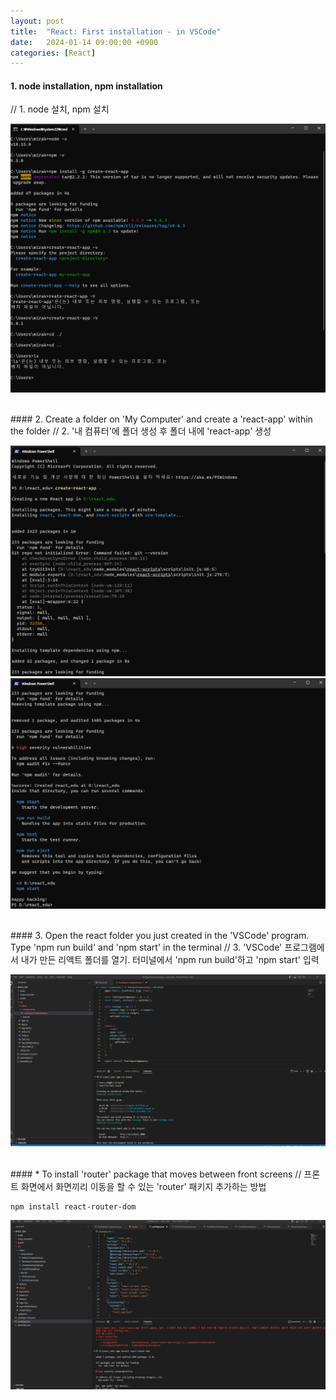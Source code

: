 ```yaml
---
layout: post
title:  "React: First installation - in VSCode"
date:   2024-01-14 09:00:00 +0900
categories: [React]
---
```


#### 1. node installation, npm installation   
// 1. node 설치, npm 설치   
   
![](https://raw.githubusercontent.com/mmmirrra/mmmirrra.github.io/main/_assets/reactInstall1.png)
   
<br />
#### 2. Create a folder on 'My Computer' and create a 'react-app' within the folder   
// 2. '내 컴퓨터'에 폴더 생성 후 폴더 내에 'react-app' 생성   
   
![](https://raw.githubusercontent.com/mmmirrra/mmmirrra.github.io/main/_assets/reactInstall2.png)
![](https://raw.githubusercontent.com/mmmirrra/mmmirrra.github.io/main/_assets/reactInstall3.png)
   
<br />
#### 3. Open the react folder you just created in the 'VSCode' program. Type 'npm run build' and 'npm start' in the terminal   
// 3. 'VSCode' 프로그램에서 내가 만든 리액트 폴더를 열기. 터미널에서 'npm run build'하고 'npm start' 입력   
   
![](https://raw.githubusercontent.com/mmmirrra/mmmirrra.github.io/main/_assets/reactInstall4.png)
   
<br />
#### * To install 'router' package that moves between front screens   
// 프론트 화면에서 화면끼리 이동을 할 수 있는 'router' 패키지 추가하는 방법   
   
```react
npm install react-router-dom
```
   
![](https://raw.githubusercontent.com/mmmirrra/mmmirrra.github.io/main/_assets/reactInstall5.png)
